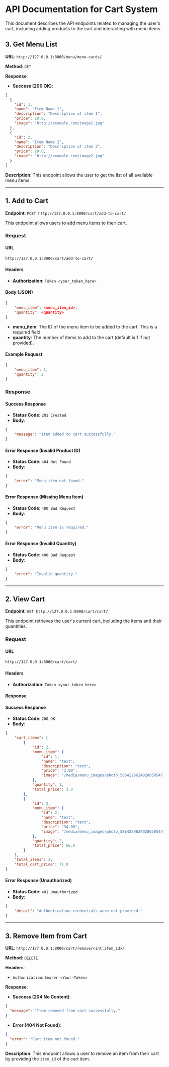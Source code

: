
# API Documentation for Cart System

This document describes the API endpoints related to managing the user's cart, including adding products to the cart and interacting with menu items.
## **3. Get Menu List**

**URL**: `http://127.0.0.1:8000/menu/menu-cards/`

**Method**: `GET`

**Response**:
- **Success (200 OK)**:
```json
[
  {
    "id": 1,
    "name": "Item Name 1",
    "description": "Description of item 1",
    "price": 10.0,
    "image": "http://example.com/image1.jpg"
  },
  {
    "id": 2,
    "name": "Item Name 2",
    "description": "Description of item 2",
    "price": 20.0,
    "image": "http://example.com/image2.jpg"
  }
]
```

**Description**: This endpoint allows the user to get the list of all available menu items.

----

## 1. Add to Cart

**Endpoint**: `POST http://127.0.0.1:8000/cart/add-to-cart/`

This endpoint allows users to add menu items to their cart.

### Request

#### URL
`http://127.0.0.1:8000/cart/add-to-cart/`

#### Headers
- **Authorization**: `Token <your_token_here>`

#### Body (JSON)

```json
{
    "menu_item": <menu_item_id>,
    "quantity": <quantity>
}
```

- **menu_item**: The ID of the menu item to be added to the cart. This is a required field.
- **quantity**: The number of items to add to the cart (default is 1 if not provided).

#### Example Request

```json
{
    "menu_item": 1,
    "quantity": 2
}
```

### Response

#### Success Response
- **Status Code**: `201 Created`
- **Body**:

```json
{
    "message": "Item added to cart successfully."
}
```

#### Error Response (Invalid Product ID)
- **Status Code**: `404 Not Found`
- **Body**:

```json
{
    "error": "Menu item not found."
}
```

#### Error Response (Missing Menu Item)
- **Status Code**: `400 Bad Request`
- **Body**:

```json
{
    "error": "Menu item is required."
}
```

#### Error Response (Invalid Quantity)
- **Status Code**: `400 Bad Request`
- **Body**:

```json
{
    "error": "Invalid quantity."
}
```

---

## 2. View Cart

**Endpoint**: `GET http://127.0.0.1:8000/cart/cart/`

This endpoint retrieves the user's current cart, including the items and their quantities.

### Request

#### URL
`http://127.0.0.1:8000/cart/cart/`

#### Headers
- **Authorization**: `Token <your_token_here>`

#### Response

#### Success Response
- **Status Code**: `200 OK`
- **Body**:

```json
{
    "cart_items": [
        {
            "id": 2,
            "menu_item": {
                "id": 1,
                "name": "text",
                "description": "text",
                "price": "3.00",
                "image": "/media/menu_images/photo_5864229624928650547_y.jpg"
            },
            "quantity": 1,
            "total_price": 3.0
        },
        {
            "id": 3,
            "menu_item": {
                "id": 2,
                "name": "text",
                "description": "text",
                "price": "34.00",
                "image": "/media/menu_images/photo_5864229624928650547_y_EarAnev.jpg"
            },
            "quantity": 2,
            "total_price": 68.0
        }
    ],
    "total_items": 3,
    "total_cart_price": 71.0
}
```

#### Error Response (Unauthorized)
- **Status Code**: `401 Unauthorized`
- **Body**:

```json
{
    "detail": "Authentication credentials were not provided."
}
```

---

 

## **3. Remove Item from Cart**

**URL**: `http://127.0.0.1:8000/cart/remove/<int:item_id>/`

**Method**: `DELETE`

**Headers**:
- `Authorization`: `Bearer <Your-Token>`

**Response**:
- **Success (204 No Content)**:
```json
{
  "message": "Item removed from cart successfully."
}
```
- **Error (404 Not Found)**:
```json
{
  "error": "Cart item not found."
}
```

**Description**: This endpoint allows a user to remove an item from their cart by providing the `item_id` of the cart item.
